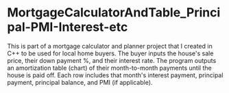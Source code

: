 # MortgageCalculatorAndTable_Principal-PMI-Interest-etc

This is part of a mortgage calculator and planner project that I created in C++ to be used for local home buyers. 
The buyer inputs the house's sale price, their down payment %, and their interest rate.
The program outputs an amortization table (chart) of their month-to-month payments until the house is paid off. 
Each row includes that month's interest payment, principal payment, principal balance, and PMI (if applicable).

